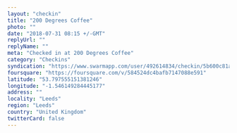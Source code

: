 ```yaml
---
layout: "checkin"
title: "200 Degrees Coffee"
photo: ""
date: "2018-07-31 08:15 +/-GMT"
replyUrl: ""
replyName: ""
meta: "Checked in at 200 Degrees Coffee"
category: "Checkins"
syndication: "https://www.swarmapp.com/user/492614834/checkin/5b600c81a2c00b002c916830"
foursquare: "https://foursquare.com/v/584524dc4bafb7147088e591"
latitude: "53.797555151381246"
longitude: "-1.546149284445177"
address: ""
locality: "Leeds"
region: "Leeds"
country: "United Kingdom"
twitterCard: false
---
```


